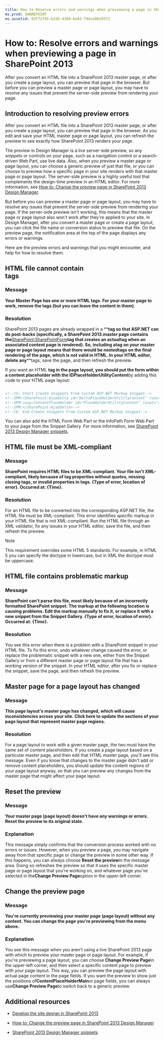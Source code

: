 ```yaml
---
title: How to Resolve errors and warnings when previewing a page in SharePoint 2013
ms.prod: SHAREPOINT
ms.assetid: 03f72f65-b22b-4304-be92-f44ce0619372
---
```



# How to: Resolve errors and warnings when previewing a page in SharePoint 2013
After you convert an HTML file into a SharePoint 2013 master page, or after you create a page layout, you can preview that page in the browser. But before you can preview a master page or page layout, you may have to resolve any issues that prevent the server-side preview from rendering your page. 
## Introduction to resolving preview errors
<a name="Introduction"> </a>

After you convert an HTML file into a SharePoint 2013 master page, or after you create a page layout, you can preview that page in the browser. As you edit and save your HTML master page or page layout, you can refresh the preview to see exactly how SharePoint 2013 renders your page. 
  
    
    
The preview in Design Manager is a live server-side preview, so any snippets or controls on your page, such as a navigation control or a search-driven Web Part, use live data. Also, when you preview a master page or page layout, you can choose a generic preview of just that file, or you can choose to preview how a specific page in your site renders with that master page or page layout. The server-side preview is a highly useful tool that complements the design-time preview in an HTML editor. For more information, see  [How to: Change the preview page in SharePoint 2013 Design Manager](how-to-change-the-preview-page-in-sharepoint-2013-design-manager.md). 
  
    
    
But before you can preview a master page or page layout, you may have to resolve any issues that prevent the server-side preview from rendering your page. If the server-side preview isn't working, this means that the master page or page layout also won't work after they're applied to your site. In Design Manager, after you convert a master page or create a page layout, you can click the file name or conversion status to preview that file. On the preview page, the notification area at the top of the page displays any errors or warnings. 
  
    
    
Here are the preview errors and warnings that you might encounter, and help for how to resolve them. 
  
    
    

## HTML file cannot contain <form> tags
<a name="FormTags"> </a>


### Message

**Your Master Page has one or more HTML <FORM> tags. For your master page to work, remove the tags (but you can leave the content in them).**
  
    
    

### Resolution

SharePoint 2013 pages are already wrapped in a **<form>**tag so that ASP.NET can do post-backs (specifically, a SharePoint 2013.master page contains the**<SharePoint:SharePointForm>**tag that creates an actual**<form>**tag when an associated content page is rendered). So, including a**<form>**tag on your master page or page layout means that there would be nested**<form>**tags on the final rendering of the page, which is not valid in HTML. In your HTML editor, delete any**<form>**tags, save the page, and then refresh the preview.
  
    
    
If you want an HTML **<form>**tag in the page layout, you should put the form within a content placeholder with the ID**PlaceHolderUtilityContent**by adding this code to your HTML page layout:
  
    
    



```HTML

<!--CS: Start Create Snippets From Custom ASP.NET Markup Snippet-->
<!--SPM:<SharePoint:AjaxDelta id="DeltaPlaceHolderUtilityContent" runat="server">-->
<!--SPM:<asp:ContentPlaceHolder id="PlaceHolderUtilityContent" runat="server" />-->
<!--SPM:</SharePoint:AjaxDelta>-->
<!--CE: End Create Snippets From Custom ASP.NET Markup Snippet-->
```

You can also add the HTML Form Web Part or the InfoPath Form Web Part to your page from the Snippet Gallery. For more information, see  [SharePoint 2013 Design Manager snippets](sharepoint-2013-design-manager-snippets.md). 
  
    
    

## HTML file must be XML-compliant
<a name="XMLCompliant"> </a>


### Message

**SharePoint requires HTML files to be XML-compliant. Your file isn't XML-compliant, likely because of tag properties without quotes, missing closing tags, or invalid properties in tags. {Type of error, location of error}. Occurred at: {Time}.**
  
    
    

### Resolution

For an HTML file to be converted into the corresponding ASP.NET file, the HTML file must be XML-compliant. This error identifies specific markup in your HTML file that is not XML-compliant. Run the HTML file through an XML validator, fix any issues in your HTML editor, save the file, and then refresh the preview. 
  
    
    

> [!NOTE]  
> This requirement overrides some HTML 5 standards. For example, in HTML 5 you can specify the doctype in lowercase, but in XML the doctype must be uppercase. 
  
    
    


  
    
    

## HTML file contains problematic markup
<a name="ProblematicMarkup"> </a>


### Message

**SharePoint can't parse this file, most likely because of an incorrectly formatted SharePoint snippet. The markup at the following location is causing problems. Edit the markup manually to fix it, or replace it with a new snippet from the Snippet Gallery. {Type of error, location of error}. Occurred at: {Time}.**
  
    
    

### Resolution

You see this error when there is a problem with a SharePoint snippet in your HTML file. To fix this error, undo whatever change caused the error, or replace the problematic snippet with a new one, either from the Snippet Gallery or from a different master page or page layout file that has a working version of the snippet. In your HTML editor, after you fix or replace the snippet, save the page, and then refresh the preview. 
  
    
    

## Master page for a page layout has changed
<a name="PageLayoutChanged"> </a>


### Message

**This page layout's master page has changed, which will cause inconsistencies across your site. Click here to update the sections of your page layout that represent master page regions.**
  
    
    

### Resolution

For a page layout to work with a given master page, the two must have the same set of content placeholders. If you create a page layout based on a particular master page, and then edit that HTML master page, you'll see this message. Even if you know that changes to the master page didn't add or remove content placeholders, you should update the content regions of your page layout anyway, so that you can preview any changes from the master page that might affect your page layout. 
  
    
    

## Reset the preview
<a name="ResetPreview"> </a>


### Message

**Your master page (page layout) doesn't have any warnings or errors. Reset the preview to its original state.**
  
    
    

### Explanation

This message simply confirms that the conversion process worked with no errors or issues. However, when you preview a page, you may navigate away from that specific page or change the preview in some other way. If this happens, you can always choose **Reset the preview**in the message area. Doing so refreshes the preview so that it uses the specific master page or page layout that you're working on, and whatever page you've selected in the**Change Preview Page**option in the upper-left corner.
  
    
    

## Change the preview page
<a name="ChangePreviewPage"> </a>


### Message

**You're currently previewing your master page (page layout) without any content. You can change the page you're previewing from the menu above.**
  
    
    

### Explanation

You see this message when you aren't using a live SharePoint 2013 page with which to preview your master page or page layout. For example, if you're previewing a page layout, you can choose **Change Preview Page**in the upper-left corner, and then select a specific content page to preview with your page layout. This way, you can preview the page layout with actual page content in the page fields. If you want the preview to show just the positions of**ContentPlaceHolderMain**or page fields, you can always use**Change Preview Page**to switch back to a generic preview.
  
    
    

## Additional resources
<a name="bk_addresources"> </a>


-  [Develop the site design in SharePoint 2013](develop-the-site-design-in-sharepoint-2013.md)
    
  
-  [How to: Change the preview page in SharePoint 2013 Design Manager](how-to-change-the-preview-page-in-sharepoint-2013-design-manager.md)
    
  
-  [SharePoint 2013 Design Manager snippets](sharepoint-2013-design-manager-snippets.md)
    
  

